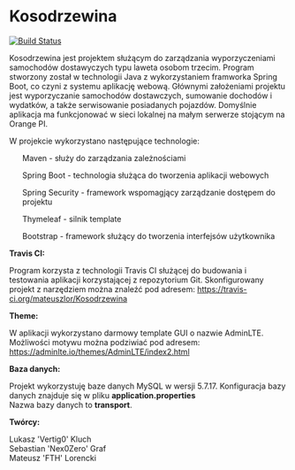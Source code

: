 # Kosodrzewina

[![Build Status](https://travis-ci.org/mateuszlor/Kosodrzewina.svg?branch=master)](https://travis-ci.org/mateuszlor/Kosodrzewina)

Kosodrzewina jest projektem służącym do zarządzania wyporzyczeniami samochodów dostawyczych typu laweta
osobom trzecim. Program stworzony został w technologii Java z wykorzystaniem framworka Spring Boot,
co czyni z systemu aplikację webową. Głównymi założeniami projektu jest wyporzyczanie samochodów dostawczych, sumowanie dochodów i wydatków, 
a także serwisowanie posiadanych pojazdów. Domyślnie aplikacja ma funkcjonować w sieci lokalnej na małym serwerze stojącym 
na Orange PI. 

W projekcie wykorzystano następujące technologie: <br>
<ul>Maven - służy do zarządzania zależnościami</ul>
<ul>Spring Boot - technologia służąca do tworzenia aplikacji webowych</ul>
<ul>Spring Security - framework wspomagjący zarządzanie dostępem do projektu</ul>
<ul>Thymeleaf - silnik template</ul>
<ul>Bootstrap - framework służący do tworzenia interfejsów użytkownika</ul>

**Travis CI:** 

Program korzysta z technologii Travis CI służącej do budowania i testowania aplikacji korzystającej z repozytorium Git.
Skonfigurowany projekt z narzędziem można znaleźć pod adresem:
https://travis-ci.org/mateuszlor/Kosodrzewina

**Theme:**

W aplikacji wykorzystano darmowy template GUI o nazwie AdminLTE. Możliwości motywu można podziwiać pod adresem:
https://adminlte.io/themes/AdminLTE/index2.html

**Baza danych:**

Projekt wykorzystuję baze danych MySQL w wersji 5.7.17. Konfiguracja bazy danych znajduje się w pliku **application.properties**<br>
Nazwa bazy danych to <strong>transport</strong>.<br>

**Twórcy:**

Lukasz 'Vertig0' Kluch<br>
Sebastian 'Nex0Zero' Graf<br>
Mateusz 'FTH' Lorencki

